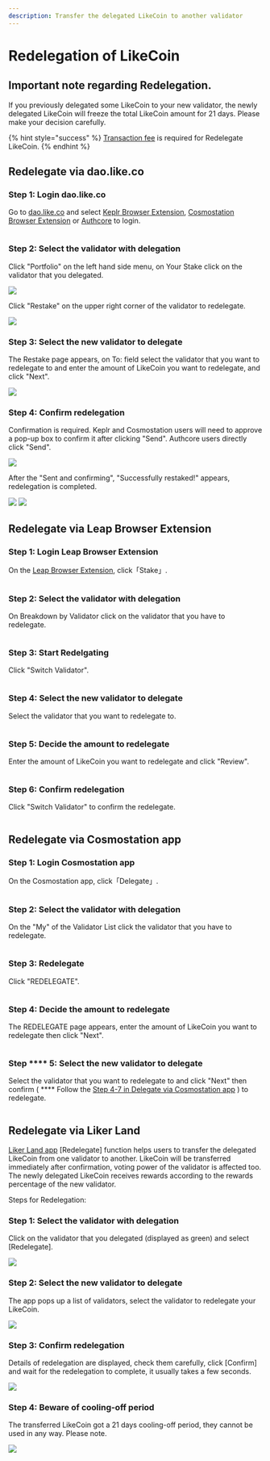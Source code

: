 ```yaml
---
description: Transfer the delegated LikeCoin to another validator
---
```


# Redelegation of LikeCoin

## Important note **regarding Redelegation**.

If you previously delegated some LikeCoin to your new validator, the newly delegated LikeCoin will freeze the total LikeCoin amount for 21 days. Please make your decision carefully.

{% hint style="success" %}
[Transaction fee](../wallet/transaction-fee.md) is required for ‌Redelegate LikeCoin.
{% endhint %}

## Re**delegate via dao.like.co**

### Step 1: Login dao.like.co

Go to [dao.like.co](https://dao.like.co/) and select [Keplr Browser Extension](../wallet/keplr/), [Cosmostation Browser Extension](../wallet/cosmostation/) or [Authcore](../../user-guide/liker-id/register/) to login.

<figure><img src="../../.gitbook/assets/Civic Liker Web 3-01.png" alt=""><figcaption></figcaption></figure>

### **Step 2: Select the validator with delegation**

Click "Portfolio" on the left hand side menu, on Your Stake click on the validator that you delegated.

![](<../../.gitbook/assets/dao.like.co unstake 01.png>)

Click "Restake" on the upper right corner of the validator to redelegate.

![](<../../.gitbook/assets/dao.like.co restake 02.png>)

### Step 3: Select the new validator to delegate

The Restake page appears, on To: field select the validator that you want to redelegate to and enter the amount of LikeCoin you want to redelegate, and click "Next".

![](<../../.gitbook/assets/dao.like.co restake 03.png>)

### Step 4: Confirm redelegation

Confirmation is required. Keplr and Cosmostation users will need to approve a pop-up box to confirm it after clicking "Send". Authcore users directly click "Send".

![](<../../.gitbook/assets/dao.like.co restake 04.png>)

After the "Sent and confirming", "Successfully restaked!" appears, redelegation is completed.

![](<../../.gitbook/assets/dao.like.co restake 05.png>) ![](<../../.gitbook/assets/dao.like.co restake 06.png>)

## Redelegate via Leap Browser Extension

### Step 1: Login Leap Browser Extension

On the [Leap Browser Extension](../wallet/leap/), click「Stake」.

<figure><img src="../../.gitbook/assets/leap delegate 1.png" alt=""><figcaption></figcaption></figure>

### Step 2: Select the validator with delegation

On Breakdown by Validator click on the validator that you have to redelegate.

<figure><img src="../../.gitbook/assets/leap redelegate 1.png" alt=""><figcaption></figcaption></figure>

### Step 3: Start Redelgating

Click "Switch Validator".

<figure><img src="../../.gitbook/assets/leap redelegate 2.png" alt=""><figcaption></figcaption></figure>

### Step 4: Select the new validator to delegate

Select the validator that you want to redelegate to.

<figure><img src="../../.gitbook/assets/leap redelegate 3.png" alt=""><figcaption></figcaption></figure>

### Step 5: Decide the amount to redelegate

Enter the amount of LikeCoin you want to redelegate and click "Review".

<figure><img src="../../.gitbook/assets/leap redelegate 4.png" alt=""><figcaption></figcaption></figure>

### Step 6: Confirm redelegation

Click "Switch Validator" to confirm the redelegate.

<figure><img src="../../.gitbook/assets/leap redelegate 5.png" alt=""><figcaption></figcaption></figure>

## **Redelegate via Cosmostation app**

### Step 1: Login Cosmostation app

On the Cosmostation app, click「Delegate」.

<figure><img src="../../.gitbook/assets/Cosmostation mobile delegate 1.png" alt=""><figcaption></figcaption></figure>

### Step 2: Select the validator with delegation

On the "My" of the Validator List click the validator that you have to redelegate.

<figure><img src="../../.gitbook/assets/Cosmostation mobile undelegate 1.png" alt=""><figcaption></figcaption></figure>

### Step 3: Redelegate

Click "REDELEGATE".

<figure><img src="../../.gitbook/assets/Cosmostation mobile redelegate 1.png" alt=""><figcaption></figcaption></figure>

### Step 4: Decide the amount to redelegate

The REDELEGATE page appears, enter the amount of LikeCoin you want to redelegate then click "Next".

<figure><img src="../../.gitbook/assets/Cosmostation mobile redelegate 2.png" alt=""><figcaption></figcaption></figure>

### Step **** 5: Select the new validator to delegate

Select the validator that you want to redelegate to and click "Next" then confirm ( **** Follow the [Step 4-7 in Delegate via Cosmostation app](delegation-of-likecoin.md#step-4-decide-the-amount-to-delegate-1) ) to redelegate.

<figure><img src="../../.gitbook/assets/Cosmostation mobile redelegate 3.png" alt=""><figcaption></figcaption></figure>

## **Redelegate via Liker Land**

[Liker Land app](../../user-guide/liker-land/download.md) \[Redelegate] function helps users to transfer the delegated LikeCoin from one validator to another. LikeCoin will be transferred immediately after confirmation, voting power of the validator is affected too. The newly delegated LikeCoin receives rewards according to the rewards percentage of the new validator.

Steps for Redelegation:

### **Step 1: Select the validator with delegation**

Click on the validator that you delegated (displayed as green) and select \[Redelegate].

![](../../.gitbook/assets/redelegation-en.png)

### Step 2: Select the new validator to delegate

The app pops up a list of validators, select the validator to redelegate your LikeCoin.&#x20;

![](../../.gitbook/assets/img\_2330.jpg)

### Step 3: Confirm redelegation

Details of redelegation are displayed, check them carefully, click \[Confirm] and wait for the redelegation to complete, it usually takes a few seconds.

![](../../.gitbook/assets/img\_2331.PNG)

### **Step 4: Beware of cooling-off period**

The transferred LikeCoin got a 21 days cooling-off period, they cannot be used in any way. Please note.

![](../../.gitbook/assets/img\_2332.jpg)
